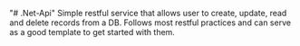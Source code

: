 "# .Net-Api" 
Simple restful service that allows user to create, update, read and delete records from a DB. 
Follows most restful practices and can serve as a good template to get started with them. 
